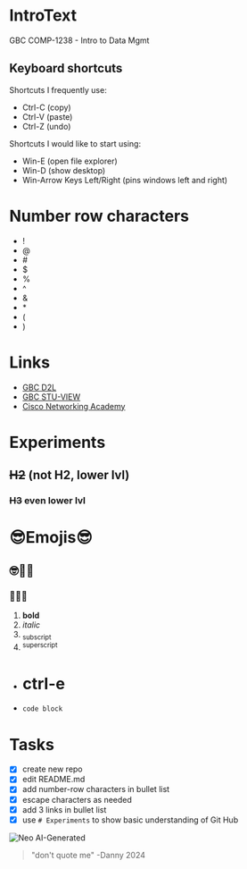 # IntroText
GBC COMP-1238 - Intro to Data Mgmt

## Keyboard shortcuts
Shortcuts I frequently use: 
- Ctrl-C (copy)
- Ctrl-V (paste)
- Ctrl-Z (undo)

Shortcuts I would like to start using: 
- Win-E (open file explorer)
- Win-D (show desktop)
- Win-Arrow Keys Left/Right (pins windows left and right)

# Number row characters
- !
- @
- \#
- $
- %
- ^
- &
- \*
- (
- )

# Links
- [GBC D2L](https://learn.georgebrown.ca/d2l/home)
- [GBC STU-VIEW](https://stuview.georgebrown.ca/)
- [Cisco Networking Academy](https://legacy.netacad.com/portal/learning)

# Experiments
## ~~H2~~ (not H2, lower lvl)
### ~~H3~~ even lower lvl
# 😎Emojis😎
## 🤓🙂🤩
### 🙂🙂🙂
1. **bold**
2. *italic*
3. <sub>subscript</sub>
4. <sup>superscript</sup>

- # ctrl-e
- `code block`
  
# Tasks
- [x] create new repo
- [x] edit README.md
- [x] add number-row characters in bullet list
- [x] escape characters as needed
- [x] add 3 links in bullet list
- [x] use `# Experiments` to show basic understanding of Git Hub
      
![Neo AI-Generated](https://images-wixmp-ed30a86b8c4ca887773594c2.wixmp.com/f/54ff0a41-cde5-4f96-8fac-093590b92242/dgb5ogb-515e6b2f-5e8e-42f2-b5e9-75f90ef86cd3.png/v1/fit/w_828,h_828,q_70,strp/neo__the_matrix___ai_generated__by_madmike_fx_dgb5ogb-414w-2x.jpg?token=eyJ0eXAiOiJKV1QiLCJhbGciOiJIUzI1NiJ9.eyJzdWIiOiJ1cm46YXBwOjdlMGQxODg5ODIyNjQzNzNhNWYwZDQxNWVhMGQyNmUwIiwiaXNzIjoidXJuOmFwcDo3ZTBkMTg4OTgyMjY0MzczYTVmMGQ0MTVlYTBkMjZlMCIsIm9iaiI6W1t7ImhlaWdodCI6Ijw9MTkyMCIsInBhdGgiOiJcL2ZcLzU0ZmYwYTQxLWNkZTUtNGY5Ni04ZmFjLTA5MzU5MGI5MjI0MlwvZGdiNW9nYi01MTVlNmIyZi01ZThlLTQyZjItYjVlOS03NWY5MGVmODZjZDMucG5nIiwid2lkdGgiOiI8PTE5MjAifV1dLCJhdWQiOlsidXJuOnNlcnZpY2U6aW1hZ2Uub3BlcmF0aW9ucyJdfQ.EjBfncKiMEu9DKRcui04Y1zTKaVpuxsPs-DoWaqKFMQ)
>"don't quote me" -Danny 2024

